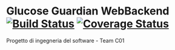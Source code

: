 # Glucose Guardian WebBackend [![Build Status](https://travis-ci.com/C01-GlucoseGuardian/WebBackend.svg?branch=main)](https://travis-ci.com/C01-GlucoseGuardian/WebBackend) [![Coverage Status](https://coveralls.io/repos/github/C01-GlucoseGuardian/WebBackend/badge.svg)](https://coveralls.io/github/C01-GlucoseGuardian/WebBackend)

Progetto di ingegneria del software - Team C01

